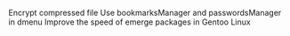 Encrypt compressed file
Use bookmarksManager and passwordsManager in dmenu
Improve the speed of emerge packages in Gentoo Linux
